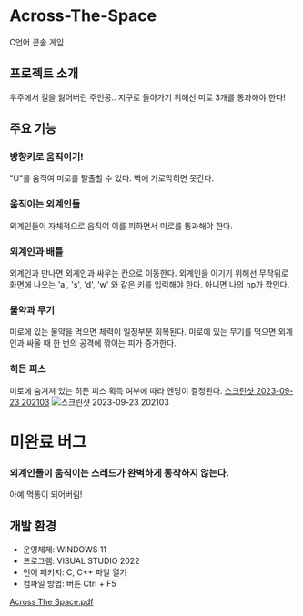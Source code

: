 # Across-The-Space
C언어 콘솔 게임
## 프로젝트 소개
우주에서 길을 잃어버린 주인공.. 지구로 돌아가기 위해선 미로 3개를 통과해야 한다!

## 주요 기능
### 방향키로 움직이기!

"U"를 움직여 미로를 탈출할 수 있다. 벽에 가로막히면 못간다.
### 움직이는 외계인들
외계인들이 자체적으로 움직여 이를 피하면서 미로를 통과해야 한다.
### 외계인과 배틀
외계인과 만나면 외계인과 싸우는 칸으로 이동한다.
외계인을 이기기 위해선 무작위로 화면에 나오는 'a', 's', 'd', 'w' 와 같은 키를 입력해야 한다.
아니면 나의 hp가 깎인다.

### 물약과 무기
미로에 있는 물약을 먹으면 체력이 일정부분 회복된다.
미로에 있는 무기를 먹으면 외계인과 싸울 때 한 번의 공격에 깎이는 피가 증가한다.
### 히든 피스
미로에 숨겨져 있는 히든 피스 획득 여부에 따라 엔딩이 결정된다.
[스크린샷 2023-09-23 202103](https://github.com/goodrain95/Across-The-Space/assets/143669574/fe0463d3-f8b3-4adb-85fb-32ab633b74b0)
![스크린샷 2023-09-23 202103](https://github.com/goodrain95/Across-The-Space/assets/143669574/872687c8-1f60-41dc-9435-9724d9b28b20)

# 미완료 버그
### 외계인들이 움직이는 스레드가 완벽하게 동작하지 않는다.
아예 먹통이 되어버림!

## 개발 환경
- 운영체제: WINDOWS 11
- 프로그램: VISUAL STUDIO 2022
- 언어 패키지: C, C++ 파일 열기
- 컴파일 방법: 버튼 Ctrl + F5


[Across The Space.pdf](https://github.com/goodrain95/Across-The-Space/files/12839497/Across.The.Space.pdf)


